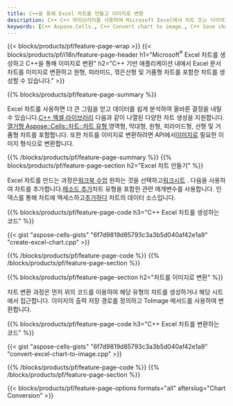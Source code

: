 ```yaml
---
title: C++을 통해 Excel 차트를 만들고 이미지로 변환
description: C++ C++ 라이브러리를 사용하여 Microsoft Excel에서 차트 또는 다이어그램을 그리고 변환하는 소스 코드
keywords: [C++ Aspose.Cells., C++ Convert chart to image., C++ Save chart to image., C++ chart to image., create charts in C++., insert charts in C++., manage charts in C++]
---
```

{{< blocks/products/pf/feature-page-wrap >}}
{{< blocks/products/pf/i18n/feature-page-header h1="Microsoft<sup>&reg;</sup> Excel 차트를 생성하고 C++을 통해 이미지로 변환" h2="C++ 기반 애플리케이션 내에서 Excel 문서 차트를 이미지로 변환하고 원형, 피라미드, 꺾은선형 및 거품형 차트를 포함한 차트를 생성할 수 있습니다." >}}

{{% blocks/products/pf/feature-page-summary %}}

 Excel 차트를 사용하면 더 큰 그림을 얻고 데이터를 쉽게 분석하여 올바른 결정을 내릴 수 있습니다.[C++ 엑셀 라이브러리](/cells/ko/cpp/) 다음과 같이 나열된 다양한 차트 생성을 지원합니다.[열거형 Aspose::Cells::차트::차트 유형
](https://reference.aspose.com/cells/cpp/aspose.cells.charts/charttype/) 영역형, 막대형, 원형, 피라미드형, 선형 및 거품형 차트를 포함합니다. 또한 차트를 이미지로 변환하려면 API에서[이미지로](https://reference.aspose.com/cells/cpp/aspose.cells.charts/chart/toimage/) 필요한 이미지 형식으로 변환합니다.

{{% /blocks/products/pf/feature-page-summary %}}
{{% blocks/products/pf/feature-page-section h2="Excel 차트 만들기" %}}

 Excel 차트를 만드는 과정은[워크북 수업](https://reference.aspose.com/cells/cpp/aspose.cells/workbook/) 원하는 것을 선택하고[워크시트](https://reference.aspose.com/cells/cpp/aspose.cells/worksheet/) . 다음을 사용하여 차트를 추가합니다.[메소드 추가](https://reference.aspose.com/cells/cpp/aspose.cells.charts/chartcollection/add/)차트 유형을 포함한 관련 매개변수를 사용합니다. 인덱스를 통해 차트에 액세스하고[추가하다](https://reference.aspose.com/cells/cpp/aspose.cells.charts/seriescollection/add/) 차트의 데이터 소스입니다.

{{% blocks/products/pf/feature-page-code h3="C++ Excel 차트를 생성하는 코드" %}}

{{< gist "aspose-cells-gists" "6f7d9819d85793c3a3b5d040af42e1a9" "create-excel-chart.cpp" >}}

{{% /blocks/products/pf/feature-page-code %}}
{{% /blocks/products/pf/feature-page-section %}}

{{% blocks/products/pf/feature-page-section h2="차트를 이미지로 변환" %}}


차트 변환 과정은 먼저 위의 코드를 이용하여 해당 유형의 차트를 생성하거나 해당 시트에서 접근합니다. 이미지의 출력 저장 경로를 정의하고 ToImage 메서드를 사용하여 변환합니다.

 
{{% blocks/products/pf/feature-page-code h3="C++ Excel 차트를 변환하는 코드" %}}

{{< gist "aspose-cells-gists" "6f7d9819d85793c3a3b5d040af42e1a9" "convert-excel-chart-to-image.cpp" >}}

{{% /blocks/products/pf/feature-page-code %}}
{{% /blocks/products/pf/feature-page-section %}}

{{< blocks/products/pf/feature-page-options formats="all" afterslug="Chart Conversion" >}}
